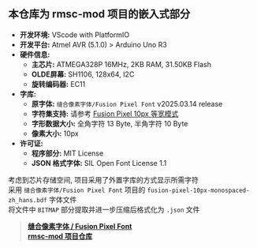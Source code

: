## 本仓库为 rmsc-mod 项目的嵌入式部分  

- **开发环境:** VScode with PlatformIO
- **开发平台:** Atmel AVR (5.1.0) > Arduino Uno R3
- **硬件信息:**
    - **主芯片:** ATMEGA328P 16MHz, 2KB RAM, 31.50KB Flash
    - **OLDE屏幕:** SH1106, 128x64, I2C
    - **旋转编码器:** EC11
- **字库:**
    - **原字体:** ```缝合像素字体/Fusion Pixel Font``` v2025.03.14 release
    - **字符集支持:** 请参考 [Fusion Pixel 10px 等宽模式](https://github.com/TakWolf/fusion-pixel-font/blob/master/docs/info-10px-monospaced.md)
    - **字形数据大小:** 全角字符 13 Byte, 半角字符 10 Byte
    - **像素大小:** 10px
- **许可证:**
    - **程序部分:** MIT License
    - **JSON 格式字体:** SIL Open Font License 1.1

考虑到芯片存储空间, 项目采用了外置字库的方式显示所需字符  
采用 ``` 缝合像素字体/Fusion Pixel Font ``` 项目的 ``` fusion-pixel-10px-monospaced-zh_hans.bdf ``` 字体文件  
将文件中 ```BITMAP``` 部分提取并进一步压缩后格式化为 ```.json``` 文件

> **[缝合像素字体 / Fusion Pixel Font](https://github.com/TakWolf/fusion-pixel-font)**  
> **[rmsc-mod 项目仓库](https://github.com/Voemp/rmsc-mod)**  
